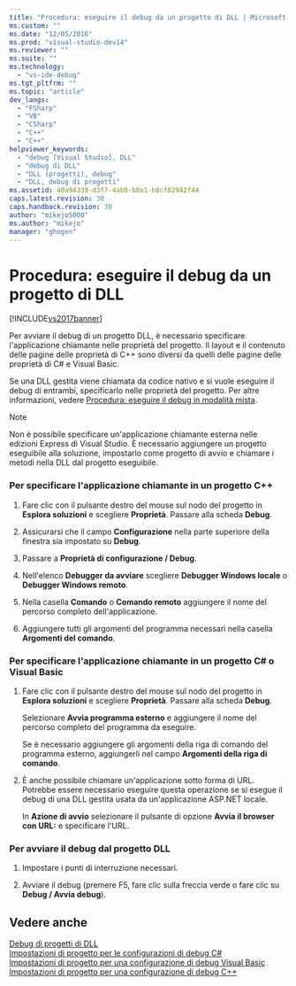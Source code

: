 ```yaml
---
title: "Procedura: eseguire il debug da un progetto di DLL | Microsoft Docs"
ms.custom: ""
ms.date: "12/05/2016"
ms.prod: "visual-studio-dev14"
ms.reviewer: ""
ms.suite: ""
ms.technology: 
  - "vs-ide-debug"
ms.tgt_pltfrm: ""
ms.topic: "article"
dev_langs: 
  - "FSharp"
  - "VB"
  - "CSharp"
  - "C++"
  - "C++"
helpviewer_keywords: 
  - "debug [Visual Studio], DLL"
  - "debug di DLL"
  - "DLL (progetti), debug"
  - "DLL, debug di progetti"
ms.assetid: 40a94339-d3f7-4ab9-b8a1-b8cf82942f44
caps.latest.revision: 30
caps.handback.revision: 30
author: "mikejo5000"
ms.author: "mikejo"
manager: "ghogen"
---
```

# Procedura: eseguire il debug da un progetto di DLL
[!INCLUDE[vs2017banner](../code-quality/includes/vs2017banner.md)]

Per avviare il debug di un progetto DLL, è necessario specificare l'applicazione chiamante nelle proprietà del progetto.  Il layout e il contenuto delle pagine delle proprietà di C\+\+ sono diversi da quelli delle pagine delle proprietà di C\# e Visual Basic.  
  
 Se una DLL gestita viene chiamata da codice nativo e si vuole eseguire il debug di entrambi, specificarlo nelle proprietà del progetto.  Per altre informazioni, vedere [Procedura: eseguire il debug in modalità mista](../debugger/how-to-debug-in-mixed-mode.md).  
  
> [!NOTE]
>  Non è possibile specificare un'applicazione chiamante esterna nelle edizioni Express di Visual Studio.  È necessario aggiungere un progetto eseguibile alla soluzione, impostarlo come progetto di avvio e chiamare i metodi nella DLL dal progetto eseguibile.  
  
### Per specificare l'applicazione chiamante in un progetto C\+\+  
  
1.  Fare clic con il pulsante destro del mouse sul nodo del progetto in **Esplora soluzioni** e scegliere **Proprietà**.  Passare alla scheda **Debug**.  
  
2.  Assicurarsi che il campo **Configurazione** nella parte superiore della finestra sia impostato su **Debug**.  
  
3.  Passare a **Proprietà di configurazione \/ Debug**.  
  
4.  Nell'elenco **Debugger da avviare** scegliere **Debugger Windows locale** o **Debugger Windows remoto**.  
  
5.  Nella casella **Comando** o **Comando remoto** aggiungere il nome del percorso completo dell'applicazione.  
  
6.  Aggiungere tutti gli argomenti del programma necessari nella casella **Argomenti del comando**.  
  
### Per specificare l'applicazione chiamante in un progetto C\# o Visual Basic  
  
1.  Fare clic con il pulsante destro del mouse sul nodo del progetto in **Esplora soluzioni** e scegliere **Proprietà**.  Passare alla scheda **Debug**.  
  
     Selezionare **Avvia programma esterno** e aggiungere il nome del percorso completo del programma da eseguire.  
  
     Se è necessario aggiungere gli argomenti della riga di comando del programma esterno, aggiungerli nel campo **Argomenti della riga di comando**.  
  
2.  È anche possibile chiamare un'applicazione sotto forma di URL.  Potrebbe essere necessario eseguire questa operazione se si esegue il debug di una DLL gestita usata da un'applicazione ASP.NET locale.  
  
     In **Azione di avvio** selezionare il pulsante di opzione **Avvia il browser con URL:** e specificare l'URL.  
  
### Per avviare il debug dal progetto DLL  
  
1.  Impostare i punti di interruzione necessari.  
  
2.  Avviare il debug \(premere F5, fare clic sulla freccia verde o fare clic su **Debug \/ Avvia debug**\).  
  
## Vedere anche  
 [Debug di progetti di DLL](../debugger/debugging-dll-projects.md)   
 [Impostazioni di progetto per le configurazioni di debug C\#](../debugger/project-settings-for-csharp-debug-configurations.md)   
 [Impostazioni di progetto per una configurazione di debug Visual Basic](../debugger/project-settings-for-a-visual-basic-debug-configuration.md)   
 [Impostazioni di progetto per una configurazione di debug C\+\+](../debugger/project-settings-for-a-cpp-debug-configuration.md)
